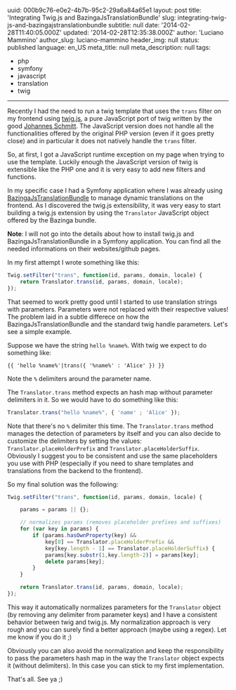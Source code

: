 uuid:             000b9c76-e0e2-4b7b-95c2-29a6a84a65e1
layout:           post
title:            'Integrating Twig.js and BazingaJsTranslationBundle'
slug:             integrating-twig-js-and-bazingajstranslationbundle
subtitle:         null
date:             '2014-02-28T11:40:05.000Z'
updated:          '2014-02-28T12:35:38.000Z'
author:           'Luciano Mammino'
author_slug:      luciano-mammino
header_img:       null
status:           published
language:         en_US
meta_title:       null
meta_description: null
tags:
  - php
  - symfony
  - javascript
  - translation
  - twig

---

Recently I had the need to run a twig template that uses the `trans` filter on my frontend using [twig.js](http://jmsyst.com/libs/twig.js), a pure JavaScript port of twig written by the good [Johannes Schmitt](http://jmsyst.com/).
The JavaScript version does not handle all the functionalities offered by the original PHP version (even if it goes pretty close) and in particular it does not natively handle the `trans` filter.

So, at first, I got a JavaScript runtime exception on my page when trying to use the template.
Luckily enough the JavaScript version of twig is extensible like the PHP one and it is very easy to add new filters and functions.

In my specific case I had a Symfony application where I was already using [BazingaJsTranslationBundle](https://github.com/willdurand/BazingaJsTranslationBundle) to manage dynamic translations on the frontend. As I discovered the twig.js extensibility, it was very easy to start building a twig.js extension by using the `Translator` JavaScript object offered by the Bazinga bundle.

**Note**: I will not go into the details about how to install twig.js and BazingaJsTranslationBundle in a Symfony application. You can find all the needed informations on their websites/github pages.

In my first attempt I wrote something like this:

```javascript
Twig.setFilter("trans", function(id, params, domain, locale) {
    return Translator.trans(id, params, domain, locale);
});
```

That seemed to work pretty good until I started to use translation strings with parameters. Parameters were not replaced with their respective values!
The problem laid in a subtle differece on how the BazingaJsTranslationBundle and the standard twig handle parameters. Let's see a simple example.

Suppose we have the string `hello %name%`. With twig we expect to do something like:

```jinja+html
{{ 'hello %name%'|trans({ '%name%' : 'Alice' }) }}
```

Note the `%` delimiters around the parameter name.

The `Translator.trans` method expects an hash map without parameter delimiters in it. So we would have to do something like this:

```javascript
Translator.trans("hello %name%", { 'name' ; 'Alice' });
```
Note that there's no `%` delimiter this time.
The `Translator.trans` method manages the detection of parameters by itself and you can also decide to customize the delimiters by setting the values: `Translator.placeHolderPrefix` and `Translator.placeHolderSuffix`.
Obviously I suggest you to be consistent and use the same placeholders you use with PHP (especially if you need to share templates and translations from the backend to the frontend).

So my final solution was the following:

```javascript
Twig.setFilter("trans", function(id, params, domain, locale) {

    params = params || {};

    // normalizes params (removes placeholder prefixes and suffixes)
    for (var key in params) {
        if (params.hasOwnProperty(key) &&
            key[0] == Translator.placeHolderPrefix &&
            key[key.length - 1] == Translator.placeHolderSuffix) {
            params[key.substr(1,key.length-2)] = params[key];
            delete params[key];
        }
    }

    return Translator.trans(id, params, domain, locale);
});
```

This way it automatically normalizes parameters for the `Translator` object (by removing any delimiter from parameter keys) and I have a consistent behavior between twig and twig.js.
My normalization approach is very rough and you can surely find a better approach (maybe using a regex).
Let me know if you do it ;)

Obviously you can also avoid the normalization and keep the responsibility to pass the parameters hash map in the way the `Translator` object expects it (without delimiters). In this case you can stick to my first implementation.

That's all. See ya ;)
